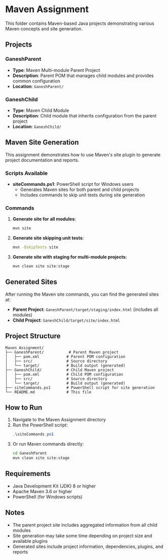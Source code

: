 # Maven Assignment

This folder contains Maven-based Java projects demonstrating various Maven concepts and site generation.

## Projects

### GaneshParent
- **Type**: Maven Multi-module Parent Project
- **Description**: Parent POM that manages child modules and provides common configuration
- **Location**: `GaneshParent/`

### GaneshChild
- **Type**: Maven Child Module
- **Description**: Child module that inherits configuration from the parent project
- **Location**: `GaneshChild/`

## Maven Site Generation

This assignment demonstrates how to use Maven's site plugin to generate project documentation and reports.

### Scripts Available

- **siteCommands.ps1**: PowerShell script for Windows users
  - Generates Maven sites for both parent and child projects
  - Includes commands to skip unit tests during site generation

### Commands

1. **Generate site for all modules**:
   ```bash
   mvn site
   ```

2. **Generate site skipping unit tests**:
   ```bash
   mvn -DskipTests site
   ```

3. **Generate site with staging for multi-module projects**:
   ```bash
   mvn clean site site:stage
   ```

## Generated Sites

After running the Maven site commands, you can find the generated sites at:

- **Parent Project**: `GaneshParent/target/staging/index.html` (includes all modules)
- **Child Project**: `GaneshChild/target/site/index.html`

## Project Structure

```
Maven Assignment/
├── GaneshParent/           # Parent Maven project
│   ├── pom.xml            # Parent POM configuration
│   ├── src/               # Source directory
│   └── target/            # Build output (generated)
├── GaneshChild/           # Child Maven project
│   ├── pom.xml            # Child POM configuration
│   ├── src/               # Source directory
│   └── target/            # Build output (generated)
├── siteCommands.ps1       # PowerShell script for site generation
└── README.md              # This file
```

## How to Run

1. Navigate to the Maven Assignment directory
2. Run the PowerShell script:
   ```powershell
   .\siteCommands.ps1
   ```
3. Or run Maven commands directly:
   ```bash
   cd GaneshParent
   mvn clean site site:stage
   ```

## Requirements

- Java Development Kit (JDK) 8 or higher
- Apache Maven 3.6 or higher
- PowerShell (for Windows scripts)

## Notes

- The parent project site includes aggregated information from all child modules
- Site generation may take some time depending on project size and available plugins
- Generated sites include project information, dependencies, plugins, and reports
